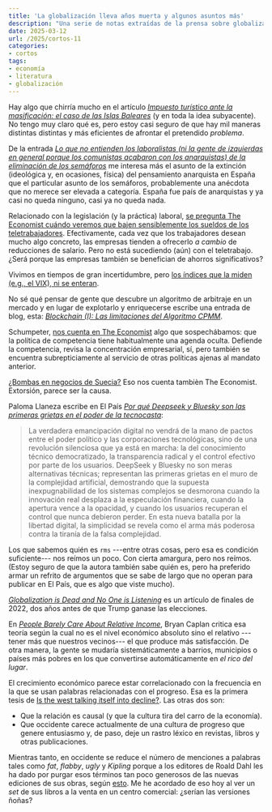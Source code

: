 ```yaml
---
title: 'La globalización lleva años muerta y algunos asuntos más'
description: "Una serie de notas extraídas de la prensa sobre globalización, inteligencia artificial, política de competencia, impuestos, etc."
date: 2025-03-12
url: /2025/cortos-11
categories:
- cortos
tags:
- economía
- literatura
- globalización
---
```


Hay algo que chirría mucho en el artículo [_Impuesto turístico ante la masificación: el caso de las Islas Baleares_](https://nadaesgratis.es/aleix-calveras/impuesto-turistico-ante-la-masificacion-el-caso-de-las-islas-baleares) (y en toda la idea subyacente). No tengo muy claro qué es, pero estoy casi seguro de que hay mil maneras distintas distintas y más eficientes de afrontar el pretendido _problema_.

De la entrada [_Lo que no entienden los laboralistas (ni la gente de izquierdas en general porque los comunistas acabaron con los anarquistas) de la eliminación de los semáforos_](https://derechomercantilespana.blogspot.com/2023/06/lo-que-no-entienden-los-laboralistas-ni.html) me interesa más el asunto de la extinción (ideológica y, en ocasiones, física) del pensamiento anarquista en España que el particular asunto de los semáforos, probablemente una anécdota que no merece ser elevada a categoría. España fue país de anarquistas y ya casi no queda ninguno, casi ya no queda nada.

Relacionado con la legislación (y la práctica) laboral,
[se pregunta The Economist cuándo veremos que bajen sensiblemente los sueldos de los teletrabajadores](https://www.economist.com/finance-and-economics/2025/02/06/when-will-remote-workers-see-their-pay-cut).
Efectivamente, cada vez que los trabajadores desean mucho algo concreto, las empresas tienden a ofrecerlo _a cambio_ de reducciones de salario. Pero no está sucediendo (aún) con el teletrabajo. ¿Será porque las empresas también se benefician de ahorros significativos?

Vivimos en tiempos de gran incertidumbre, pero [los índices que la miden (e.g., el VIX), ni se enteran](https://www.ft.com/content/5873ea56-1b9e-4e73-8cdc-1ab36e98bb4e).

No sé qué pensar de gente que descubre un algoritmo de arbitraje en un mercado y en lugar de explotarlo y enriquecerse escribe una entrada de blog, esta:
[_Blockchain (I): Las limitaciones del Algoritmo CPMM_](https://nadaesgratis.es/admin/blockchain-i-las-limitaciones-del-algoritmo-cpmm).

Schumpeter, [nos cuenta en The Economist](https://www.economist.com/business/2025/03/06/the-worlds-trustbusters-hint-that-they-want-more-deals) algo que sospechábamos: que la política de competencia tiene habitualmente una agenda oculta. Defiende la competencia, revisa la concentración empresarial, sí, pero también se encuentra subrepticiamente al servicio de otras políticas ajenas al mandato anterior.

[¿Bombas en negocios de Suecia?](https://www.economist.com/europe/2025/02/27/swedish-businesses-are-being-bombed) Eso nos cuenta tambièn The Economist. Extorsión, parece ser la causa.

Paloma Llaneza escribe en El País [_Por qué Deepseek y Bluesky son las primeras grietas en el poder de la tecnocasta_](https://elpais.com/tecnologia/2025-03-06/por-que-deepseek-y-bluesky-son-las-primeras-grietas-en-el-poder-de-la-tecnocasta.html):

> La verdadera emancipación digital no vendrá de la mano de pactos entre el poder político y las corporaciones tecnológicas, sino de una revolución silenciosa que ya está en marcha: la del conocimiento técnico democratizado, la transparencia radical y el control efectivo por parte de los usuarios. DeepSeek y Bluesky no son meras alternativas técnicas; representan las primeras grietas en el muro de la complejidad artificial, demostrando que la supuesta inexpugnabilidad de los sistemas complejos se desmorona cuando la innovación real desplaza a la especulación financiera, cuando la apertura vence a la opacidad, y cuando los usuarios recuperan el control que nunca debieron perder. En esta nueva batalla por la libertad digital, la simplicidad se revela como el arma más poderosa contra la tiranía de la falsa complejidad.

Los que sabemos quién es `rms` ---entre otras cosas, pero esa es condición suficiente--- nos reímos un poco. Con cierta amargura, pero nos reímos. (Estoy seguro de que la autora también sabe quién es, pero ha preferido armar un refrito de argumentos que se sabe de largo que no operan para publicar en El País, que es algo que viste mucho).

[_Globalization is Dead and No One is Listening_](https://interconnect.substack.com/p/globalization-is-dead-and-no-one) es un artículo de finales de 2022, dos años antes de que Trump ganase las elecciones.

En [_People Barely Care About Relative Income_](https://www.betonit.ai/p/be-relatively-rich-the-easy-way), Bryan Caplan critica esa teoría según la cual no es el nivel económico absoluto sino el relativo ---tener más que nuestros vecinos--- el que produce más satisfacción. De otra manera, la gente se mudaría sistemáticamente a barrios, municipios o países más pobres en los que convertirse automáticamente en _el rico del lugar_.

El crecimiento económico parece estar correlacionado con la frecuencia en la que se usan palabras relacionadas con el progreso. Esa es la primera tesis de
[Is the west talking itself into decline?](https://www.ft.com/content/e577411e-3bf2-4fb4-872a-8b7d5e9139d3). Las otras dos son:
- Que la relación es causal (y que la cultura tira del carro de la economía).
- Que occidente carece actualmente de una cultura de progreso que genere entusiasmo y, de paso, deje un rastro léxico en revistas, libros y otras publicaciones.

Mientras tanto, en occidente se reduce el número de menciones a palabras tales como _fat_, _flabby_, _ugly_ y _Kipling_ porque a los editores de Roald Dahl les ha dado por purgar esos términos tan poco generosos de las nuevas ediciones de sus obras, según
[esto](https://www.economist.com/britain/2023/03/23/editing-roald-dahl-for-sensitivity-was-silly).
Me he acordado de eso hoy al ver un _set_ de sus libros a la venta en un centro comercial: ¿serían las versiones ñoñas?